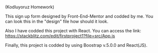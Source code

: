 (Kodluyoruz Homework)

This sign up form designed by Front-End-Mentor and codded by me. You can look this in the "design" file how should it look.

Also I have codded this project with React. You can access the link: https://stackblitz.com/edit/firstproject1?file=src/App.js

Finally, this project is codded by using Boostrap v.5.0.0 and React(JS).
